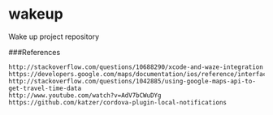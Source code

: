 wakeup
======

Wake up project repository


###References

    http://stackoverflow.com/questions/10688290/xcode-and-waze-integration
    https://developers.google.com/maps/documentation/ios/reference/interface_g_m_s_map_view#aba119ffe9f9b0c892027656767e59732
    http://stackoverflow.com/questions/1042885/using-google-maps-api-to-get-travel-time-data
    http://www.youtube.com/watch?v=AdV7bCWuDYg
    https://github.com/katzer/cordova-plugin-local-notifications
